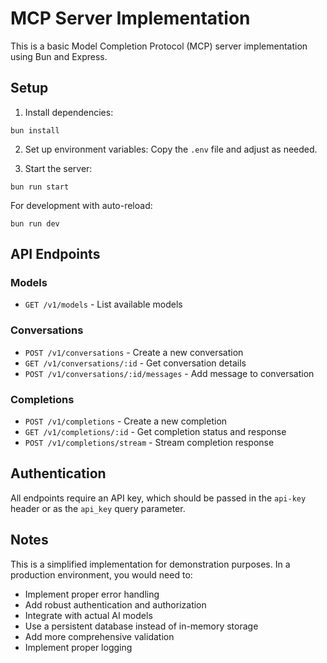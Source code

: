 # MCP Server Implementation

This is a basic Model Completion Protocol (MCP) server implementation using Bun and Express.

## Setup

1. Install dependencies:
```
bun install
```

2. Set up environment variables:
Copy the `.env` file and adjust as needed.

3. Start the server:
```
bun run start
```

For development with auto-reload:
```
bun run dev
```

## API Endpoints

### Models
- `GET /v1/models` - List available models

### Conversations
- `POST /v1/conversations` - Create a new conversation
- `GET /v1/conversations/:id` - Get conversation details
- `POST /v1/conversations/:id/messages` - Add message to conversation

### Completions
- `POST /v1/completions` - Create a new completion
- `GET /v1/completions/:id` - Get completion status and response
- `POST /v1/completions/stream` - Stream completion response

## Authentication
All endpoints require an API key, which should be passed in the `api-key` header or as the `api_key` query parameter.

## Notes
This is a simplified implementation for demonstration purposes. In a production environment, you would need to:
- Implement proper error handling
- Add robust authentication and authorization
- Integrate with actual AI models
- Use a persistent database instead of in-memory storage
- Add more comprehensive validation
- Implement proper logging
